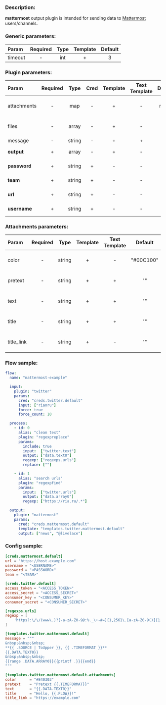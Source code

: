 ### Description:

**mattermost** output plugin is intended for sending data to [Mattermost](https://mattermost.org/) users/channels.


### Generic parameters:

| Param     | Required   | Type   | Template   | Default   |
| :-------- | :--------: | :----: | :--------: | :-------: |
| timeout   | -          | int    | +          | 3         |


### Plugin parameters:

| Param          | Required   | Type     | Cred   | Template   | Text Template   | Default   | Example                            | Description                                                                                                  |
| :------------- | :--------: | :------: | :----: | :--------: | :-------------: | :-------: | :--------------------------------: | :----------------------------------------------------------------------------------------------------------- |
| attachments    | -          | map      | -      | +          | -               | map[]     | see example                        | [Mattermost Message Attachments](https://docs.mattermost.com/developer/message-attachments.html)             |
| files          | -          | array    | -      | +          | -               | ""        | ["data.array0"]                    | List of [DataItem](../../concept.md) fields with files paths.                                                |
| message        | -          | string   | -      | +          | +               | ""        | "{{.DATA.TEXT0}}"                  | Message text.                                                                                                |
| **output**     | +          | array    | -      | +          | -               | []        | ["news", "@livelace"]              | List of channels/users.                                                                                      |
| **password**   | +          | string   | +      | -          | -               | ""        | ""                                 | Mattermost password.                                                                                         |
| **team**       | +          | string   | +      | -          | -               | ""        | "superteam"                        | Mattermost team.                                                                                             |
| **url**        | +          | string   | +      | -          | -               | ""        | "https://host.example.com"         | Mattermost URL.                                                                                              |
| **username**   | +          | string   | +      | -          | -               | ""        | ""                                 | Mattermost user.                                                                                             |


### Attachments parameters:

| Param        | Required   | Type     | Template   | Text Template   | Default     | Example                     | Description                                                                                        |
| :----------- | :--------: | :------: | :--------: | :-------------: | :---------: | :-------------------------: | :------------------------------------------------------------------------------------------------- |
| color        | -          | string   | +          | -               | "#00C100"   | "#E40303"                   | [Mattermost Message Attachments](https://docs.mattermost.com/developer/message-attachments.html)   |
| pretext      | -          | string   | +          | +               | ""          | "Pretext {{.TIMEFORMAT}}"   | [Mattermost Message Attachments](https://docs.mattermost.com/developer/message-attachments.html)   |
| text         | -          | string   | +          | +               | ""          | "{{.DATA.TEXT0}}"           | [Mattermost Message Attachments](https://docs.mattermost.com/developer/message-attachments.html)   |
| title        | -          | string   | +          | +               | ""          | "Hello, {{.FLOW}}!"         | [Mattermost Message Attachments](https://docs.mattermost.com/developer/message-attachments.html)   |
| title_link   | -          | string   | +          | -               | ""          | "https://example.com"       | [Mattermost Message Attachments](https://docs.mattermost.com/developer/message-attachments.html)   |

### Flow sample:

```yaml
flow:
  name: "mattermost-example"

  input:
    plugin: "twitter"
    params:
      cred: "creds.twitter.default"
      input: ["rianru"]
      force: true
      force_count: 10

  process:
    - id: 0
      alias: "clean text"
      plugin: "regexpreplace"
      params:
        include: true
        input:  ["twitter.text"]
        output: ["data.text0"]
        regexp: ["regexps.urls"]
        replace: [""]

    - id: 1
      alias: "search urls"
      plugin: "regexpfind"
      params:
        input:  ["twitter.urls"]
        output: ["data.array0"]
        regexp: ["https://ria.ru/.*"]

  output:
    plugin: "mattermost"
    params:
      cred: "creds.mattermost.default"
      template: "templates.twitter.mattermost.default"
      output: ["news", "@livelace"]
```

### Config sample:

```toml
[creds.mattermost.default]
url = "https://host.example.com"
username = "<USERNAME>"
password = "<PASSWORD>"
team = "<TEAM>"

[creds.twitter.default]
access_token = "<ACCESS_TOKEN>"
access_secret = "<ACCESS_SECRET>"
consumer_key = "<CONSUMER_KEY>"
consumer_secret = "<CONSUMER_SECRET>"

[regexps.urls]
regexp = [
    'https?:\/\/(www\.)?[-a-zA-Z0-9@:%._\+~#=]{1,256}\.[a-zA-Z0-9()]{1,6}\b([-a-zA-Z0-9()@:%_\+.~#?&//=]*)'
]

[templates.twitter.mattermost.default]
message = """
&nbsp;&nbsp;&nbsp;
**{{ .SOURCE | ToUpper }}, {{ .TIMEFORMAT }}**
{{.DATA.TEXT0}}
&nbsp;&nbsp;&nbsp;
{{range .DATA.ARRAY0}}{{printf .}}{{end}}
"""

[templates.twitter.mattermost.default.attachments]
color      = "#E40303"
pretext    = "Pretext {{.TIMEFORMAT}}"
text       = "{{.DATA.TEXT0}}"
title      = "Hello, {{.FLOW}}!"
title_link = "https://example.com"
```


